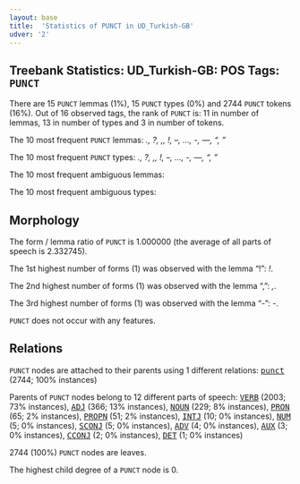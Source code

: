 ```yaml
---
layout: base
title:  'Statistics of PUNCT in UD_Turkish-GB'
udver: '2'
---
```


## Treebank Statistics: UD_Turkish-GB: POS Tags: `PUNCT`

There are 15 `PUNCT` lemmas (1%), 15 `PUNCT` types (0%) and 2744 `PUNCT` tokens (16%).
Out of 16 observed tags, the rank of `PUNCT` is: 11 in number of lemmas, 13 in number of types and 3 in number of tokens.

The 10 most frequent `PUNCT` lemmas: <em>., ?, ,, !, –, …, -, —, “, ”</em>

The 10 most frequent `PUNCT` types:  <em>., ?, ,, !, –, …, -, —, “, ”</em>

The 10 most frequent ambiguous lemmas: 

The 10 most frequent ambiguous types:  



## Morphology

The form / lemma ratio of `PUNCT` is 1.000000 (the average of all parts of speech is 2.332745).

The 1st highest number of forms (1) was observed with the lemma “!”: <em>!</em>.

The 2nd highest number of forms (1) was observed with the lemma “,”: <em>,</em>.

The 3rd highest number of forms (1) was observed with the lemma “-”: <em>-</em>.

`PUNCT` does not occur with any features.


## Relations

`PUNCT` nodes are attached to their parents using 1 different relations: <tt><a href="tr_gb-dep-punct.html">punct</a></tt> (2744; 100% instances)

Parents of `PUNCT` nodes belong to 12 different parts of speech: <tt><a href="tr_gb-pos-VERB.html">VERB</a></tt> (2003; 73% instances), <tt><a href="tr_gb-pos-ADJ.html">ADJ</a></tt> (366; 13% instances), <tt><a href="tr_gb-pos-NOUN.html">NOUN</a></tt> (229; 8% instances), <tt><a href="tr_gb-pos-PRON.html">PRON</a></tt> (65; 2% instances), <tt><a href="tr_gb-pos-PROPN.html">PROPN</a></tt> (51; 2% instances), <tt><a href="tr_gb-pos-INTJ.html">INTJ</a></tt> (10; 0% instances), <tt><a href="tr_gb-pos-NUM.html">NUM</a></tt> (5; 0% instances), <tt><a href="tr_gb-pos-SCONJ.html">SCONJ</a></tt> (5; 0% instances), <tt><a href="tr_gb-pos-ADV.html">ADV</a></tt> (4; 0% instances), <tt><a href="tr_gb-pos-AUX.html">AUX</a></tt> (3; 0% instances), <tt><a href="tr_gb-pos-CCONJ.html">CCONJ</a></tt> (2; 0% instances), <tt><a href="tr_gb-pos-DET.html">DET</a></tt> (1; 0% instances)

2744 (100%) `PUNCT` nodes are leaves.

The highest child degree of a `PUNCT` node is 0.

